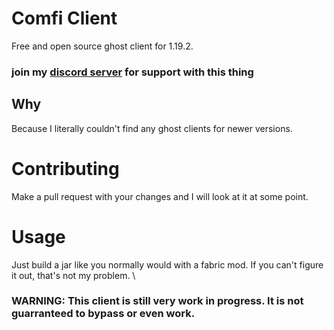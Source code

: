 # Comfi Client
Free and open source ghost client for 1.19.2.

### join my [discord server](https://discord.gg/fWFpyWT562) for support with this thing

## Why
Because I literally couldn't find any ghost clients for newer versions.

# Contributing
Make a pull request with your changes and I will look at it at some point.

# Usage
Just build a jar like you normally would with a fabric mod. If you can't figure it out, that's not my problem. \

### **WARNING: This client is still very work in progress. It is not guarranteed to bypass or even work.**
